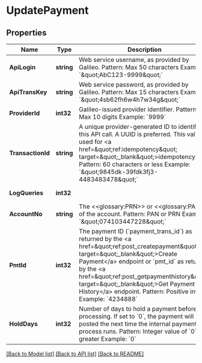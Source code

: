 # UpdatePayment

## Properties
Name | Type | Description | Notes
------------ | ------------- | ------------- | -------------
**ApiLogin** | **string** | Web service username, as provided by Galileo. Pattern: Max 50 characters Example: &#x60;\&quot;AbC123-9999\&quot;&#x60; | [optional] [default to AbC123-9999]
**ApiTransKey** | **string** | Web service password, as provided by Galileo. Pattern: Max 15 characters Example: &#x60;\&quot;4sb62fh6w4h7w34g\&quot;&#x60; | [optional] [default to 4sb62fh6w4h7w34g]
**ProviderId** | **int32** | Galileo-issued provider identifier. Pattern: Max 10 digits Example: &#x60;9999&#x60; | [optional] [default to 9999]
**TransactionId** | **string** | A unique provider-generated ID to identify this API call. A UUID is preferred. This value is used for &lt;a href&#x3D;\&quot;ref:idempotency\&quot; target&#x3D;\&quot;_blank\&quot;&gt;idempotency&lt;/a&gt;. Pattern: 60 characters or less Example: &#x60;\&quot;9845dk-39fdk3fj3-4483483478\&quot;&#x60; | [default to 123e4567-e89b-12d3-a456-426614174000]
**LogQueries** | **int32** |  | [optional] [default to LOG_QUERIES.0_]
**AccountNo** | **string** | The &lt;&lt;glossary:PRN&gt;&gt; or &lt;&lt;glossary:PAN&gt;&gt; of the account. Pattern: PAN or PRN  Example: &#x60;\&quot;074103447228\&quot;&#x60; | [default to 074103447228]
**PmtId** | **int32** | The payment ID (&#x60;payment_trans_id&#x60;) as returned by the &lt;a href&#x3D;\&quot;ref:post_createpayment\&quot; target&#x3D;\&quot;_blank\&quot;&gt;Create Payment&lt;/a&gt; endpoint or &#x60;pmt_id&#x60;  as returned by the &lt;a href&#x3D;\&quot;ref:post_getpaymenthistory\&quot; target&#x3D;\&quot;_blank\&quot;&gt;Get Payment History&lt;/a&gt; endpoint. Pattern: Positive integer Example: &#x60;4234888&#x60; | [default to 4234888]
**HoldDays** | **int32** | Number of days to hold a payment before processing. If set to &#x60;0&#x60;, the payment will be posted the next time the internal payment process runs. Pattern: Integer value of &#x60;0&#x60; or greater Example: &#x60;0&#x60; | [default to null]

[[Back to Model list]](../README.md#documentation-for-models) [[Back to API list]](../README.md#documentation-for-api-endpoints) [[Back to README]](../README.md)

